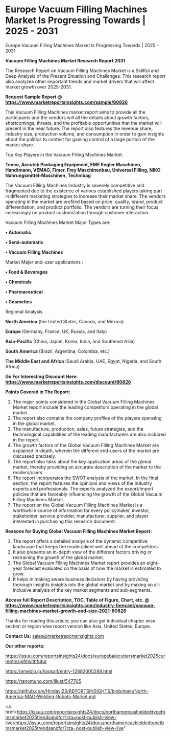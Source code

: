 # Europe Vacuum Filling Machines Market Is Progressing Towards | 2025 - 2031
Europe Vacuum Filling Machines Market Is Progressing Towards | 2025 - 2031

<strong>Vacuum Filling Machines Market Research Report 2031</strong>

The Research Report on Vacuum Filling Machines Market is a Skillful and Deep Analysis of the Present Situation and Challenges. This research report also analyzes other important trends and market drivers that will affect market growth over 2025-2031.

<strong>Request Sample Report @ <a href=https://www.marketreportsinsights.com/sample/80826>https://www.marketreportsinsights.com/sample/80826</a></strong>

This Vacuum Filling Machines market report aims to provide all the participants and the vendors will all the details about growth factors, shortcomings, threats, and the profitable opportunities that the market will present in the near future. The report also features the revenue share, industry size, production volume, and consumption in order to gain insights about the politics to contest for gaining control of a large portion of the market share.

Top Key Players in the Vacuum Filling Machines Market:

<strong>Tenco, Accutek Packaging Equipment, EME Engler Maschinen, Handtmann, VEMAG, Fimer, Frey Maschinenbau, Universal Filling, NIKO Nahrungsmittel-Maschinen, Technibag</strong>

The Vacuum Filling Machines Industry is severely competitive and fragmented due to the existence of various established players taking part in different marketing strategies to increase their market share. The vendors operating in the market are profiled based on price, quality, brand, product differentiation, and product portfolio. The vendors are turning their focus increasingly on product customization through customer interaction.

Vacuum Filling Machines Market Major Types are:

<strong>• Automatic

• Semi-automatic

• Vacuum Filling Machines</strong>

Market Major end-user applications :

<strong>• Food & Beverages

• Chemicals

• Pharmaceutical

• Cosmetics</strong>

Regional Analysis

</u><strong><b>North America</b></strong> (the United States, Canada, and Mexico)

<strong><b>Europe </b></strong>(Germany, France, UK, Russia, and Italy)

<strong><b>Asia-Pacific</b></strong> (China, Japan, Korea, India, and Southeast Asia)

<strong><b>South America</b></strong> (Brazil, Argentina, Colombia, etc.)

<strong><b>The Middle East and Africa</b></strong> (Saudi Arabia, UAE, Egypt, Nigeria, and South Africa)

<strong>Go For Interesting Discount Here: <a href=https://www.marketreportsinsights.com/discount/80826>https://www.marketreportsinsights.com/discount/80826</a></strong>

<strong>Points Covered in The Report:</strong>
<ol>
  <li>The major points considered in the Global Vacuum Filling Machines Market report include the leading competitors operating in the global market.</li>
  <li>The report also contains the company profiles of the players operating in the global market.</li>
  <li>The manufacture, production, sales, future strategies, and the technological capabilities of the leading manufacturers are also included in the report.</li>
  <li>The growth factors of the Global Vacuum Filling Machines Market are explained in-depth, wherein the different end-users of the market are discussed precisely.</li>
  <li>The report also talks about the key application areas of the global market, thereby providing an accurate description of the market to the readers/users.</li>
  <li>The report incorporates the SWOT analysis of the market. In the final section, the report features the opinions and views of the industry experts and professionals. The experts analyzed the export/import policies that are favorably influencing the growth of the Global Vacuum Filling Machines Market.</li>
  <li>The report on the Global Vacuum Filling Machines Market is a worthwhile source of information for every policymaker, investor, stakeholder, service provider, manufacturer, supplier, and player interested in purchasing this research document.</li>
</ol>
<strong>Reasons for Buying Global Vacuum Filling Machines Market Report:</strong>

<ol>
  <li>The report offers a detailed analysis of the dynamic competitive landscape that keeps the reader/client well ahead of the competitors.</li>
  <li>It also presents an in-depth view of the different factors driving or restraining the growth of the global market.</li>
  <li>The Global Vacuum Filling Machines Market report provides an eight-year forecast evaluated on the basis of how the market is estimated to grow.</li>
  <li>It helps in making aware business decisions by having providing thorough insights insights into the global market and by making an all-inclusive analysis of the key market segments and sub-segments.</li>
</ol>
<strong>Access full Report Description, TOC, Table of Figure, Chart, etc. @ <a href=https://www.marketreportsinsights.com/industry-forecast/vacuum-filling-machines-market-growth-and-size-2021-80826>https://www.marketreportsinsights.com/industry-forecast/vacuum-filling-machines-market-growth-and-size-2021-80826</a></strong>


Thanks for reading this article; you can also get individual chapter wise section or region wise report version like Asia, United States, Europe.

<strong>Contact Us:</strong>
sales@marketreportsinsights.com

<strong>Our other reports:</strong>

<a href=https://issuu.com/reportsinsights24/docs/europebalecuttersmarket2025currentinsightwithfutur>https://issuu.com/reportsinsights24/docs/europebalecuttersmarket2025currentinsightwithfutur</a>

<a href=https://ameblo.jp/haqsaif/entry-12892600289.html>https://ameblo.jp/haqsaif/entry-12892600289.html</a>

<a href=https://tanomuno.com/illust/547705>https://tanomuno.com/illust/547705</a>

<a href=https://github.com/Hindavi23/REPORTSINSIGHTS/blob/main/North-America-MAG-Welding-Robots-Market.md>https://github.com/Hindavi23/REPORTSINSIGHTS/blob/main/North-America-MAG-Welding-Robots-Market.md</a>

<a href=https://issuu.com/reportsinsights24/docs/northamericashieldedtypetbmsmarket2025trendsandfor?cta=post-publish-view-live>https://issuu.com/reportsinsights24/docs/northamericashieldedtypetbmsmarket2025trendsandfor?cta=post-publish-view-live</a>"
